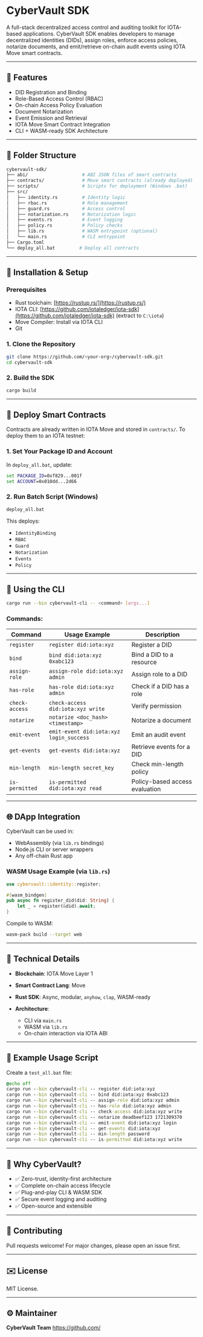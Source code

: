 # CyberVault SDK

A full-stack decentralized access control and auditing toolkit for IOTA-based applications. CyberVault SDK enables developers to manage decentralized identities (DIDs), assign roles, enforce access policies, notarize documents, and emit/retrieve on-chain audit events using IOTA Move smart contracts.

---

## 🔧 Features

- DID Registration and Binding
- Role-Based Access Control (RBAC)
- On-chain Access Policy Evaluation
- Document Notarization
- Event Emission and Retrieval
- IOTA Move Smart Contract Integration
- CLI + WASM-ready SDK Architecture

---

## 📁 Folder Structure

```bash
cybervault-sdk/
├── abi/                    # ABI JSON files of smart contracts
├── contracts/              # Move smart contracts (already deployed)
├── scripts/                # Scripts for deployment (Windows .bat)
├── src/
│   ├── identity.rs         # Identity logic
│   ├── rbac.rs             # Role management
│   ├── guard.rs            # Access control
│   ├── notarization.rs     # Notarization logic
│   ├── events.rs           # Event logging
│   ├── policy.rs           # Policy checks
│   ├── lib.rs              # WASM entrypoint (optional)
│   └── main.rs             # CLI entrypoint
├── Cargo.toml
└── deploy_all.bat         # Deploy all contracts
```

---

## 🚀 Installation & Setup

### Prerequisites

- Rust toolchain: [https://rustup.rs/](https://rustup.rs/)
- IOTA CLI: [https://github.com/iotaledger/iota-sdk](https://github.com/iotaledger/iota-sdk) (extract to `C:\iota`)
- Move Compiler: Install via IOTA CLI
- Git

### 1. Clone the Repository

```bash
git clone https://github.com/<your-org>/cybervault-sdk.git
cd cybervault-sdk
```

### 2. Build the SDK

```bash
cargo build
```

---

## 🚧 Deploy Smart Contracts

Contracts are already written in IOTA Move and stored in `contracts/`.
To deploy them to an IOTA testnet:

### 1. Set Your Package ID and Account

In `deploy_all.bat`, update:

```bat
set PACKAGE_ID=0xf829...001f
set ACCOUNT=0x010dd...2d66
```

### 2. Run Batch Script (Windows)

```bash
deploy_all.bat
```

This deploys:

- `IdentityBinding`
- `RBAC`
- `Guard`
- `Notarization`
- `Events`
- `Policy`

---

## 🔹 Using the CLI

```bash
cargo run --bin cybervault-cli -- <command> [args...]
```

### Commands:

| Command        | Usage Example                           | Description                    |
| -------------- | --------------------------------------- | ------------------------------ |
| `register`     | `register did:iota:xyz`                 | Register a DID                 |
| `bind`         | `bind did:iota:xyz 0xabc123`            | Bind a DID to a resource       |
| `assign-role`  | `assign-role did:iota:xyz admin`        | Assign role to a DID           |
| `has-role`     | `has-role did:iota:xyz admin`           | Check if a DID has a role      |
| `check-access` | `check-access did:iota:xyz write`       | Verify permission              |
| `notarize`     | `notarize <doc_hash> <timestamp>`       | Notarize a document            |
| `emit-event`   | `emit-event did:iota:xyz login_success` | Emit an audit event            |
| `get-events`   | `get-events did:iota:xyz`               | Retrieve events for a DID      |
| `min-length`   | `min-length secret_key`                 | Check min-length policy        |
| `is-permitted` | `is-permitted did:iota:xyz read`        | Policy-based access evaluation |

---

## 🌐 DApp Integration

CyberVault can be used in:

- WebAssembly (via `lib.rs` bindings)
- Node.js CLI or server wrappers
- Any off-chain Rust app

### WASM Usage Example (via `lib.rs`)

```rust
use cybervault::identity::register;

#[wasm_bindgen]
pub async fn register_did(did: String) {
    let _ = register(&did).await;
}
```

Compile to WASM:

```bash
wasm-pack build --target web
```

---

## 🔮 Technical Details

- **Blockchain**: IOTA Move Layer 1
- **Smart Contract Lang**: Move
- **Rust SDK**: Async, modular, `anyhow`, `clap`, WASM-ready
- **Architecture**:

  - CLI via `main.rs`
  - WASM via `lib.rs`
  - On-chain interaction via IOTA ABI

---

## 🤖 Example Usage Script

Create a `test_all.bat` file:

```bat
@echo off
cargo run --bin cybervault-cli -- register did:iota:xyz
cargo run --bin cybervault-cli -- bind did:iota:xyz 0xabc123
cargo run --bin cybervault-cli -- assign-role did:iota:xyz admin
cargo run --bin cybervault-cli -- has-role did:iota:xyz admin
cargo run --bin cybervault-cli -- check-access did:iota:xyz write
cargo run --bin cybervault-cli -- notarize deadbeef123 1721309370
cargo run --bin cybervault-cli -- emit-event did:iota:xyz login
cargo run --bin cybervault-cli -- get-events did:iota:xyz
cargo run --bin cybervault-cli -- min-length password
cargo run --bin cybervault-cli -- is-permitted did:iota:xyz write
```

---

## 🚀 Why CyberVault?

- ✅ Zero-trust, identity-first architecture
- ✅ Complete on-chain access lifecycle
- ✅ Plug-and-play CLI & WASM SDK
- ✅ Secure event logging and auditing
- ✅ Open-source and extensible

---

## 🔗 Contributing

Pull requests welcome! For major changes, please open an issue first.

---

## ✉️ License

MIT License.

---

## ⚙️ Maintainer

**CyberVault Team**
[https://github.com/<your-org>](https://github.com/<your-org>)
